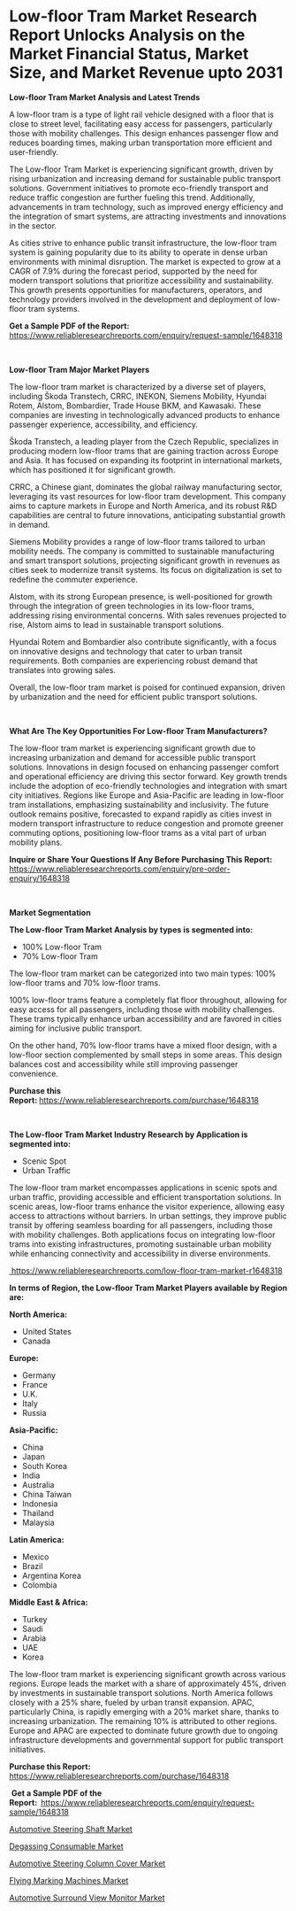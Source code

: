 <p><h1>Low-floor Tram Market Research Report Unlocks Analysis on the Market Financial Status, Market Size, and Market Revenue upto 2031</h1></p><p><strong>Low-floor Tram Market Analysis and Latest Trends</strong></p>
<p><p>A low-floor tram is a type of light rail vehicle designed with a floor that is close to street level, facilitating easy access for passengers, particularly those with mobility challenges. This design enhances passenger flow and reduces boarding times, making urban transportation more efficient and user-friendly. </p><p>The Low-floor Tram Market is experiencing significant growth, driven by rising urbanization and increasing demand for sustainable public transport solutions. Government initiatives to promote eco-friendly transport and reduce traffic congestion are further fueling this trend. Additionally, advancements in tram technology, such as improved energy efficiency and the integration of smart systems, are attracting investments and innovations in the sector. </p><p>As cities strive to enhance public transit infrastructure, the low-floor tram system is gaining popularity due to its ability to operate in dense urban environments with minimal disruption. The market is expected to grow at a CAGR of 7.9% during the forecast period, supported by the need for modern transport solutions that prioritize accessibility and sustainability. This growth presents opportunities for manufacturers, operators, and technology providers involved in the development and deployment of low-floor tram systems.</p></p>
<p><strong>Get a Sample PDF of the Report:&nbsp;</strong> <a href="https://www.reliableresearchreports.com/enquiry/request-sample/1648318?utm_campaign=37&utm_medium=2&utm_source=Github&utm_content=ia&utm_term=14102024&utm_id=low-floor-tram">https://www.reliableresearchreports.com/enquiry/request-sample/1648318</a></p>
<p>&nbsp;</p>
<p><strong>Low-floor Tram Major Market Players</strong></p>
<p><p>The low-floor tram market is characterized by a diverse set of players, including Škoda Transtech, CRRC, INEKON, Siemens Mobility, Hyundai Rotem, Alstom, Bombardier, Trade House BKM, and Kawasaki. These companies are investing in technologically advanced products to enhance passenger experience, accessibility, and efficiency.</p><p>Škoda Transtech, a leading player from the Czech Republic, specializes in producing modern low-floor trams that are gaining traction across Europe and Asia. It has focused on expanding its footprint in international markets, which has positioned it for significant growth.</p><p>CRRC, a Chinese giant, dominates the global railway manufacturing sector, leveraging its vast resources for low-floor tram development. This company aims to capture markets in Europe and North America, and its robust R&D capabilities are central to future innovations, anticipating substantial growth in demand.</p><p>Siemens Mobility provides a range of low-floor trams tailored to urban mobility needs. The company is committed to sustainable manufacturing and smart transport solutions, projecting significant growth in revenues as cities seek to modernize transit systems. Its focus on digitalization is set to redefine the commuter experience.</p><p>Alstom, with its strong European presence, is well-positioned for growth through the integration of green technologies in its low-floor trams, addressing rising environmental concerns. With sales revenues projected to rise, Alstom aims to lead in sustainable transport solutions.</p><p>Hyundai Rotem and Bombardier also contribute significantly, with a focus on innovative designs and technology that cater to urban transit requirements. Both companies are experiencing robust demand that translates into growing sales.</p><p>Overall, the low-floor tram market is poised for continued expansion, driven by urbanization and the need for efficient public transport solutions.</p></p>
<p>&nbsp;</p>
<p><strong>What Are The Key Opportunities For Low-floor Tram Manufacturers?</strong></p>
<p><p>The low-floor tram market is experiencing significant growth due to increasing urbanization and demand for accessible public transport solutions. Innovations in design focused on enhancing passenger comfort and operational efficiency are driving this sector forward. Key growth trends include the adoption of eco-friendly technologies and integration with smart city initiatives. Regions like Europe and Asia-Pacific are leading in low-floor tram installations, emphasizing sustainability and inclusivity. The future outlook remains positive, forecasted to expand rapidly as cities invest in modern transport infrastructure to reduce congestion and promote greener commuting options, positioning low-floor trams as a vital part of urban mobility plans.</p></p>
<p><strong>Inquire or Share Your Questions If Any Before Purchasing This Report:</strong> <a href="https://www.reliableresearchreports.com/enquiry/pre-order-enquiry/1648318?utm_campaign=37&utm_medium=2&utm_source=Github&utm_content=ia&utm_term=14102024&utm_id=low-floor-tram">https://www.reliableresearchreports.com/enquiry/pre-order-enquiry/1648318</a></p>
<p>&nbsp;</p>
<p><strong>Market Segmentation</strong></p>
<p><strong>The Low-floor Tram Market Analysis by types is segmented into:</strong></p>
<p><ul><li>100% Low-floor Tram</li><li>70% Low-floor Tram</li></ul></p>
<p><p>The low-floor tram market can be categorized into two main types: 100% low-floor trams and 70% low-floor trams. </p><p>100% low-floor trams feature a completely flat floor throughout, allowing for easy access for all passengers, including those with mobility challenges. These trams typically enhance urban accessibility and are favored in cities aiming for inclusive public transport.</p><p>On the other hand, 70% low-floor trams have a mixed floor design, with a low-floor section complemented by small steps in some areas. This design balances cost and accessibility while still improving passenger convenience.</p></p>
<p><strong>Purchase this Report:&nbsp;</strong><a href="https://www.reliableresearchreports.com/purchase/1648318?utm_campaign=37&utm_medium=2&utm_source=Github&utm_content=ia&utm_term=14102024&utm_id=low-floor-tram">https://www.reliableresearchreports.com/purchase/1648318</a></p>
<p>&nbsp;</p>
<p><strong>The Low-floor Tram Market Industry Research by Application is segmented into:</strong></p>
<p><ul><li>Scenic Spot</li><li>Urban Traffic</li></ul></p>
<p><p>The low-floor tram market encompasses applications in scenic spots and urban traffic, providing accessible and efficient transportation solutions. In scenic areas, low-floor trams enhance the visitor experience, allowing easy access to attractions without barriers. In urban settings, they improve public transit by offering seamless boarding for all passengers, including those with mobility challenges. Both applications focus on integrating low-floor trams into existing infrastructures, promoting sustainable urban mobility while enhancing connectivity and accessibility in diverse environments.</p></p>
<p><a href="https://www.reliableresearchreports.com/low-floor-tram-market-r1648318?utm_campaign=37&utm_medium=2&utm_source=Github&utm_content=ia&utm_term=14102024&utm_id=low-floor-tram">&nbsp;https://www.reliableresearchreports.com/low-floor-tram-market-r1648318</a></p>
<p><strong>In terms of Region, the Low-floor Tram Market Players available by Region are:</strong></p>
<p>
    <p> <strong> North America: </strong>
        <ul>
            <li>United States</li>
            <li>Canada</li>
        </ul>
        </p> 
    <p> <strong> Europe: </strong>
        <ul>
            <li>Germany</li>
            <li>France</li>
            <li>U.K.</li>
            <li>Italy</li>
            <li>Russia</li>
        </ul>
        </p> 
    <p> <strong> Asia-Pacific: </strong>
        <ul>
            <li>China</li>
            <li>Japan</li>
            <li>South Korea</li>
            <li>India</li>
            <li>Australia</li>
            <li>China Taiwan</li>
            <li>Indonesia</li>
            <li>Thailand</li>
            <li>Malaysia</li>
        </ul>
        </p> 
    <p> <strong> Latin America: </strong>
        <ul>
            <li>Mexico</li>
            <li>Brazil</li>
            <li>Argentina Korea</li>
            <li>Colombia</li>
        </ul>
        </p> 
    <p> <strong> Middle East & Africa: </strong>
        <ul>
            <li>Turkey</li>
            <li>Saudi</li>
            <li>Arabia</li>
            <li>UAE</li>
            <li>Korea</li>
        </ul>
    </p>
    </p>
<p><p>The low-floor tram market is experiencing significant growth across various regions. Europe leads the market with a share of approximately 45%, driven by investments in sustainable transport solutions. North America follows closely with a 25% share, fueled by urban transit expansion. APAC, particularly China, is rapidly emerging with a 20% market share, thanks to increasing urbanization. The remaining 10% is attributed to other regions. Europe and APAC are expected to dominate future growth due to ongoing infrastructure developments and governmental support for public transport initiatives.</p></p>
<p><strong>Purchase this Report: </strong><a href="https://www.reliableresearchreports.com/purchase/1648318?utm_campaign=37&utm_medium=2&utm_source=Github&utm_content=ia&utm_term=14102024&utm_id=low-floor-tram">https://www.reliableresearchreports.com/purchase/1648318</a></p>
<p>&nbsp;<strong>Get a Sample PDF of the Report:&nbsp;&nbsp;</strong><a href="https://www.reliableresearchreports.com/enquiry/request-sample/1648318?utm_campaign=37&utm_medium=2&utm_source=Github&utm_content=ia&utm_term=14102024&utm_id=low-floor-tram">https://www.reliableresearchreports.com/enquiry/request-sample/1648318</a></p>
<p><strong></strong></p>
<p><p><a href="https://www.linkedin.com/pulse/automotive-steering-shaft-market-evolution-global-trends-regional-phqne?utm_campaign=37&utm_medium=2&utm_source=Github&utm_content=ia&utm_term=14102024&utm_id=low-floor-tram">Automotive Steering Shaft Market</a></p><p><a href="https://github.com/jennyt6m/Market-Research-Report-List-1/blob/main/degassing-consumable-market.md?utm_campaign=37&utm_medium=2&utm_source=Github&utm_content=ia&utm_term=14102024&utm_id=low-floor-tram">Degassing Consumable Market</a></p><p><a href="https://www.linkedin.com/pulse/unlocking-growth-potential-strategic-analysis-automotive-steering-fbcee?utm_campaign=37&utm_medium=2&utm_source=Github&utm_content=ia&utm_term=14102024&utm_id=low-floor-tram">Automotive Steering Column Cover Market</a></p><p><a href="https://github.com/MegiMusaj575/Market-Research-Report-List-1/blob/main/flying-marking-machines-market.md?utm_campaign=37&utm_medium=2&utm_source=Github&utm_content=ia&utm_term=14102024&utm_id=low-floor-tram">Flying Marking Machines Market</a></p><p><a href="https://www.linkedin.com/pulse/automotive-surround-view-monitor-mosaic-piecing-together-global-dn1ff?utm_campaign=37&utm_medium=2&utm_source=Github&utm_content=ia&utm_term=14102024&utm_id=low-floor-tram">Automotive Surround View Monitor Market</a></p></p>